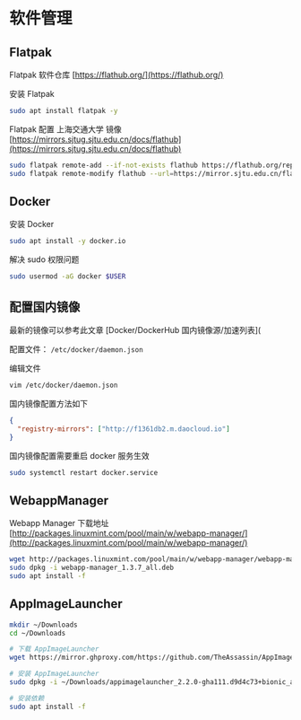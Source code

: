 # 软件管理

## Flatpak

Flatpak 软件仓库 [https://flathub.org/](https://flathub.org/)

安装 Flatpak

```bash
sudo apt install flatpak -y
```

Flatpak 配置 上海交通大学 镜像 [https://mirrors.sjtug.sjtu.edu.cn/docs/flathub](https://mirrors.sjtug.sjtu.edu.cn/docs/flathub)

```bash
sudo flatpak remote-add --if-not-exists flathub https://flathub.org/repo/flathub.flatpakrepo
sudo flatpak remote-modify flathub --url=https://mirror.sjtu.edu.cn/flathub
```

## Docker

安装 Docker

```bash
sudo apt install -y docker.io
```

解决 sudo 权限问题

```bash
sudo usermod -aG docker $USER
```

## 配置国内镜像

最新的镜像可以参考此文章 [Docker/DockerHub 国内镜像源/加速列表](

配置文件： `/etc/docker/daemon.json`

编辑文件

```bash
vim /etc/docker/daemon.json
```

国内镜像配置方法如下

```json
{
  "registry-mirrors": ["http://f1361db2.m.daocloud.io"]
}
```

国内镜像配置需要重启 docker 服务生效

```bash
sudo systemctl restart docker.service
```



## WebappManager

Webapp Manager 下载地址 [http://packages.linuxmint.com/pool/main/w/webapp-manager/](http://packages.linuxmint.com/pool/main/w/webapp-manager/)

```bash
wget http://packages.linuxmint.com/pool/main/w/webapp-manager/webapp-manager_1.3.7_all.deb
sudo dpkg -i webapp-manager_1.3.7_all.deb
sudo apt install -f
```

## AppImageLauncher

```bash
mkdir ~/Downloads
cd ~/Downloads

# 下载 AppImageLauncher
wget https://mirror.ghproxy.com/https://github.com/TheAssassin/AppImageLauncher/releases/download/continuous/appimagelauncher_2.2.0-gha111.d9d4c73+bionic_amd64.deb

# 安装 AppImageLauncher
sudo dpkg -i ~/Downloads/appimagelauncher_2.2.0-gha111.d9d4c73+bionic_amd64.deb

# 安装依赖
sudo apt install -f
```


